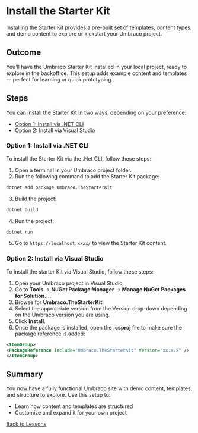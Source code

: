 # Install the Starter Kit

Installing the Starter Kit provides a pre-built set of templates, content types, and demo content to explore or kickstart your Umbraco project.

## Outcome

You’ll have the Umbraco Starter Kit installed in your local project, ready to explore in the backoffice. This setup adds example content and templates — perfect for learning or quick prototyping.

## Steps

You can install the Starter Kit in two ways, depending on your preference:

* [Option 1: Install via .NET CLI](#option-1-install-via-net-cli)
* [Option 2: Install via Visual Studio](#option-2-install-via-visual-studio)

### Option 1: Install via .NET CLI

To install the Starter Kit via the .Net CLI, follow these steps:

1. Open a terminal in your Umbraco project folder.
2. Run the following command to add the Starter Kit package:

```bash
dotnet add package Umbraco.TheStarterKit
```

3. Build the project:

```bash
dotnet build
```

4. Run the project:

```bash
dotnet run
```

5. Go to `https://localhost:xxxx/` to view the Starter Kit content.

### Option 2: Install via Visual Studio

To install the starter Kit via Visual Studio, follow these steps:

1. Open your Umbraco project in Visual Studio.
2. Go to **Tools** -> **NuGet Package Manager** -> **Manage NuGet Packages for Solution...**.
3. Browse for **Umbraco.TheStarterKit**.
4. Select the appropriate version from the Version drop-down depending on the Umbraco version you are using.
5. Click **Install**.
6. Once the package is installed, open the **.csproj** file to make sure the package reference is added:

```xml
<ItemGroup>
<PackageReference Include="Umbraco.TheStarterKit" Version="xx.x.x" />
</ItemGroup>
```

## Summary

You now have a fully functional Umbraco site with demo content, templates, and structure to explore. Use this setup to:

* Learn how content and templates are structured
* Customize and expand it for your own project

[Back to Lessons](./)
